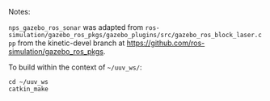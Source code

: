 Notes:

`nps_gazebo_ros_sonar` was adapted from `ros-simulation/gazebo_ros_pkgs/gazebo_plugins/src/gazebo_ros_block_laser.cpp` from the kinetic-devel branch at https://github.com/ros-simulation/gazebo_ros_pkgs.

To build within the context of `~/uuv_ws/`:

    cd ~/uuv_ws
    catkin_make

